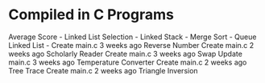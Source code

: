 # Compiled in C Programs

Average Score - 
Linked List Selection -
Linked Stack -
Merge Sort -
Queue Linked List - 
Create main.c
3 weeks ago
Reverse Number
Create main.c
2 weeks ago
Scholarly Reader
Create main.c
3 weeks ago
Swap
Update main.c
3 weeks ago
Temperature Converter
Create main.c
2 weeks ago
Tree Trace
Create main.c
2 weeks ago
Triangle Inversion
